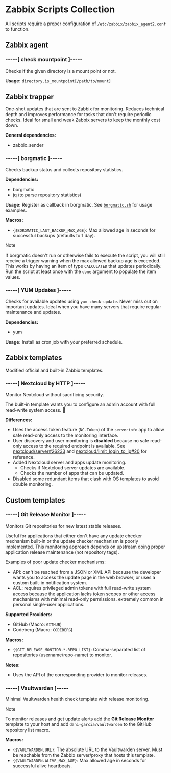 # Zabbix Scripts Collection

All scripts require a proper configuration of `/etc/zabbix/zabbix_agent2.conf` to function.

## Zabbix agent

### -----\[ check mountpoint \]-----

Checks if the given directory is a mount point or not.

**Usage:** `directory.is_mountpoint[/path/to/mount]`

## Zabbix trapper

One-shot updates that are sent to Zabbix for monitoring. Reduces technical depth and improves performance for tasks that don't require periodic checks. Ideal for small and weak Zabbix servers to keep the monthly cost down.

**General dependencies:**
- zabbix_sender

### -----\[ borgmatic \]-----

Checks backup status and collects repository statistics.

**Dependencies:**
- borgmatic
- jq (to parse repository statistics)

**Usage:** Register as callback in borgmatic. See [`borgmatic.sh`](./sender_scripts/borgmatic.sh) for usage examples.

**Macros:**
- `{$BORGMATIC_LAST_BACKUP_MAX_AGE}`: Max allowed age in seconds for successful backups (defaults to 1 day).

> [!Note]
> If borgmatic doesn't run or otherwise fails to execute the script, you will still receive a trigger warning when the max allowed backup age is exceeded. This works by having an item of type `CALCULATED` that updates periodically. Run the script at least once with the `done` argument to populate the item values.

### -----\[ YUM Updates \]-----

Checks for available updates using `yum check-update`. Never miss out on important updates. Ideal when you have many servers that require regular maintenance and updates.

**Dependencies:**
- yum

**Usage:** Install as cron job with your preferred schedule.

## Zabbix templates

Modified official and built-in Zabbix templates.

### -----\[ Nextcloud by HTTP \]-----

Monitor Nextcloud without sacrificing security.

The built-in template wants you to configure an admin account with full read-write system access. 🤢

**Differences:**
- Uses the access token feature (`NC-Token`) of the `serverinfo` app to allow safe read-only access to the monitoring interface.
- User discovery and user monitoring is **disabled** because no safe read-only access to the required endpoint is available. See [nextcloud/server#26233](https://github.com/nextcloud/server/issues/26233) and [nextcloud/limit_login_to_ip#20](https://github.com/nextcloud/limit_login_to_ip/issues/20) for reference.
- Added Nextcloud server and apps update monitoring.
  - Checks if Nextcloud server updates are available.
  - Checks the number of apps that can be updated.
- Disabled some redundant items that clash with OS templates to avoid double monitoring.

## Custom templates

### -----\[ Git Release Monitor ]\-----

Monitors Git repositories for new latest stable releases.

Useful for applications that either don't have any update checker mechanism built-in or the update checker mechanism is poorly implemented. This monitoring approach depends on upstream doing proper application release maintenance (not repository tags).

Examples of poor update checker mechanisms:
- API: can't be reached from a JSON or XML API because the developer wants you to access the update page in the web browser, or uses a custom built-in notification system.
- ACL: requires privileged admin tokens with full read-write system access because the application lacks token scopes or other access mechanisms with minimal read-only permissions. extremely common in personal single-user applications.

**Supported Providers:**
- GitHub (Macro: `GITHUB`)
- Codeberg (Macro: `CODEBERG`)

**Macros:**
- `{$GIT_RELEASE_MONITOR.*.REPO_LIST}`: Comma-separated list of repositories (username/repo-name) to monitor.

**Notes:**
- Uses the API of the corresponding provider to monitor releases.

### -----\[ Vaultwarden ]\-----

Minimal Vaultwarden health check template with release monitoring.

> [!Note]
> To monitor releases and get update alerts add the **Git Release Monitor** template to your host and add `dani-garcia/vaultwarden` to the GitHub repository list macro.

**Macros:**
- `{$VAULTWARDEN.URL}`: The absolute URL to the Vaultwarden server. Must be reachable from the Zabbix server/proxy that hosts this template.
- `{$VAULTWARDEN.ALIVE_MAX_AGE}`: Max allowed age in seconds for successful alive heartbeats.
